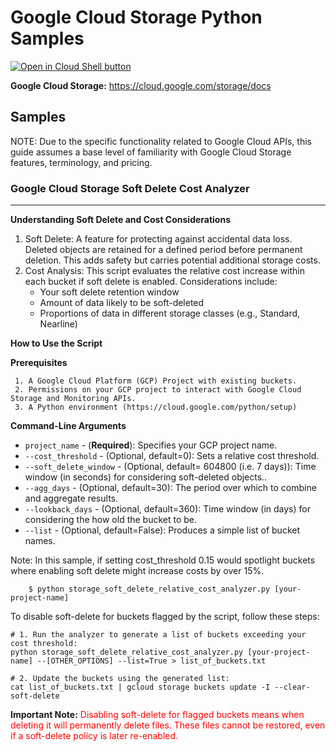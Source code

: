 Google Cloud Storage Python Samples
===============================================================================

[![Open in Cloud Shell button](https://gstatic.com/cloudssh/images/open-btn.png)](https://console.cloud.google.com/cloudshell/open?git_repo=https://github.com/GoogleCloudPlatform/python-docs-samples&page=editor&open_in_editor=storage/s3-sdk/README.rst)

**Google Cloud Storage:** https://cloud.google.com/storage/docs 

Samples
-------------------------------------------------------------------------------
NOTE: Due to the specific functionality related to Google Cloud APIs, this guide assumes a base level of familiarity with Google Cloud Storage features, terminology, and pricing.

### Google Cloud Storage Soft Delete Cost Analyzer
-------------------------------------------------------------------------------
**Understanding Soft Delete and Cost Considerations**
   1. Soft Delete: A feature for protecting against accidental data loss. Deleted objects are retained for a defined period before permanent deletion. This adds safety but carries potential additional storage costs.
   2. Cost Analysis: This script evaluates the relative cost increase within each bucket if soft delete is enabled. Considerations include:
        * Your soft delete retention window
        * Amount of data likely to be soft-deleted
        * Proportions of data in different storage classes (e.g., Standard, Nearline)

**How to Use the Script**

**Prerequisites**

     1. A Google Cloud Platform (GCP) Project with existing buckets.
     2. Permissions on your GCP project to interact with Google Cloud Storage and Monitoring APIs.
     3. A Python environment (https://cloud.google.com/python/setup)

**Command-Line Arguments**
* `project_name` - (**Required**): Specifies your GCP project name.
* `--cost_threshold` - (Optional, default=0): Sets a relative cost threshold.
* `--soft_delete_window` - (Optional, default= 604800 (i.e. 7 days)): Time window (in seconds) for considering soft-deleted objects..
* `--agg_days` - (Optional, default=30): The period over which to combine and aggregate results.
* `--lookback_days` - (Optional, default=360): Time window (in days) for considering the how old the bucket to be.
* `--list` - (Optional, default=False): Produces a simple list of bucket names.

Note: In this sample, if setting cost_threshold 0.15 would spotlight buckets where enabling soft delete might increase costs by over 15%.

``` code-block:: bash
    $ python storage_soft_delete_relative_cost_analyzer.py [your-project-name] 
```

To disable soft-delete for buckets flagged by the script, follow these steps:

```code-block::bash
# 1. Run the analyzer to generate a list of buckets exceeding your cost threshold:
python storage_soft_delete_relative_cost_analyzer.py [your-project-name] --[OTHER_OPTIONS] --list=True > list_of_buckets.txt

# 2. Update the buckets using the generated list:
cat list_of_buckets.txt | gcloud storage buckets update -I --clear-soft-delete

```

**Important Note:** <span style="color: red;">Disabling soft-delete for flagged buckets means when deleting it will permanently delete files. These files cannot be restored, even if a soft-delete policy is later re-enabled.</span> 
